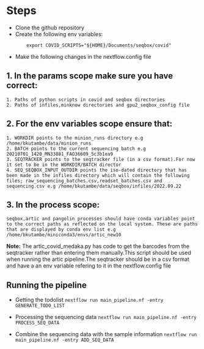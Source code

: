 # Steps

* Clone the github repository
* Create the following env variables:
    ``` export SEQBOX_SCRIPTS="${HOME}/Documents/seqbox/seqbox/src/scripts"
        export COVID_SCRIPTS="${HOME}/Documents/seqbox/covid"
    ```
* Make the following changes in the nextflow.config file
## 1. In the **params scope** make sure you have correct:
    1. Paths of python scripts in covid and seqbox directories
    2. Paths of infiles,minknow directories and gpu2_seqbox_config file
## 2. For the env variables scope ensure that:
    1. WORKDIR points to the minion_runs directory e.g /home/bkutambe/data/minion_runs
    2. BATCH points to the current sequencing batch e.g 20210701_1420_MN33881_FAO36609_5c3b1ea9
    3. SEQTRACKER points to the seqtracker file (in a csv format).For now it set to be in the WORKDIR/BATCH director
    4. SEQ_SEQBOX_INPUT_OUTDIR points the iso-dated directory that has been made in the infiles directory which will contain the following files; raw_sequencing_batches.csv,readset_batches.csv and sequencing.csv e.g /home/bkutambe/data/seqbox/infiles/2022.09.22

## 3. In the **process scope**:
    seqbox,artic and pangolin processes should have conda variables point to the correct paths as reflected on the local system. These are paths that are displayed by conda env list e.g /home/bkutambe/miniconda3/envs/artic_new10

**Note:** The artic_covid_medaka.py has code to get the barcodes from the seqtracker rather than entering them manually.This script should be used when running the artic pipeline.The seqtracker should be in a csv format and have a an env variable refering to it in the nextflow.config file

## Running the pipeline

* Getting the todolist
`nextflow run main_pipeline.nf -entry GENERATE_TODO_LIST`

* Processing the sequencing data
`nextflow run main_pipeline.nf -entry PROCESS_SEQ_DATA`

* Combine the sequencing data with the sample information 
`nextflow run main_pipeline.nf -entry ADD_SEQ_DATA`

